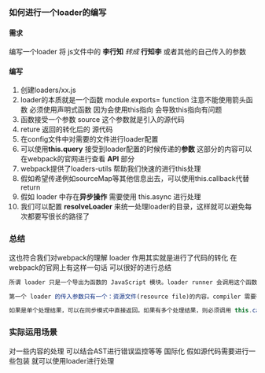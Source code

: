 
### 如何进行一个loader的编写

#### 需求
编写一个loader 将 js文件中的 **李行知** *转成* **行知李** 或者其他的自己传入的参数

#### 编写
1. 创建loaders/xx.js
2. loader的本质就是一个函数 module.exports= function 注意不能使用箭头函数 必须使用声明式函数
因为会使用this指向 会导致this指向有问题
3. 函数接受一个参数 source 这个参数就是引入的源代码
4. reture 返回的转化后的 源代码
5. 在config文件中对需要的文件进行loader配置
6. 可以使用**this.query** 接受到loader配置的时候传递的**参数** 这部分的内容可以在webpack的官网进行查看 **API** 部分
7. webpack提供了loaders-utils 帮助我们快速的进行this处理
8. 假如希望传递例如sourceMap等其他信息出去，可以使用this.callback代替return
9. 假如 loader 中存在**异步操作** 需要使用 this.async 进行处理
10. 我们可以配置 **resolveLoader** 来统一处理loader的目录，这样就可以避免每次都要写很长的路径了

### 总结
这也符合我们对webpack的理解 loader 作用其实就是进行了代码的转化
在webpack的官网上有这样一句话 可以很好的进行总结

```js
所谓 loader 只是一个导出为函数的 JavaScript 模块。loader runner 会调用这个函数，然后把上一个 loader 产生的结果或者资源文件(resource file)传入进去。函数的 this 上下文将由 webpack 填充，并且 loader runner 具有一些有用方法，可以使 loader 改变为异步调用方式，或者获取 query 参数。

第一个 loader 的传入参数只有一个：资源文件(resource file)的内容。compiler 需要得到最后一个 loader 产生的处理结果。这个处理结果应该是 String 或者 Buffer（被转换为一个 string），代表了模块的 JavaScript 源码。另外还可以传递一个可选的 SourceMap 结果（格式为 JSON 对象）。

如果是单个处理结果，可以在同步模式中直接返回。如果有多个处理结果，则必须调用 this.callback()。在异步模式中，必须调用 this.async()，来指示 loader runner 等待异步结果，它会返回 this.callback() 回调函数，随后 loader 必须返回 undefined 并且调用该回调函数。
```

### 实际运用场景
对一些内容的处理
可以结合AST进行错误监控等等
国际化
假如源代码需要进行一些包装 就可以使用loader进行处理


